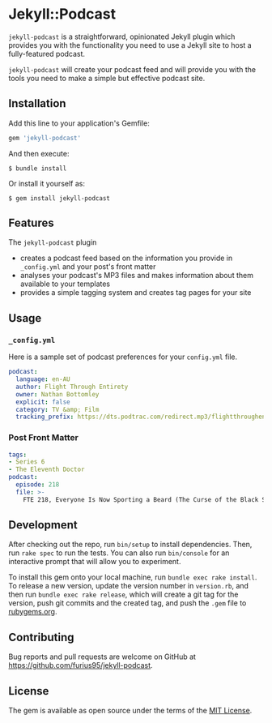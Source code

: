 # Jekyll::Podcast

`jekyll-podcast` is a straightforward, opinionated Jekyll plugin which provides you with the functionality you need to  use a Jekyll site to host a fully-featured podcast.

`jekyll-podcast` will create your podcast feed and will provide you with the tools you need to make a simple but effective podcast site.

## Installation

Add this line to your application's Gemfile:

```ruby
gem 'jekyll-podcast'
```

And then execute:

    $ bundle install

Or install it yourself as:

    $ gem install jekyll-podcast

## Features

The `jekyll-podcast` plugin

- creates a podcast feed based on the information you provide in `_config.yml` and your post's front matter
- analyses your podcast's MP3 files and makes information about them available to your templates
- provides a simple tagging system and creates tag pages for your site

## Usage

### `_config.yml`

Here is a sample set of podcast preferences for your `config.yml` file.

```yaml
podcast:
  language: en-AU
  author: Flight Through Entirety
  owner: Nathan Bottomley
  explicit: false
  category: TV &amp; Film
  tracking_prefix: https://dts.podtrac.com/redirect.mp3/flightthroughentirety.com
```

### Post Front Matter

```yaml
tags:
- Series 6
- The Eleventh Doctor
podcast:
  episode: 218
  file: >-
    FTE 218, Everyone Is Now Sporting a Beard (The Curse of the Black Spot).mp3
```

## Development

After checking out the repo, run `bin/setup` to install dependencies. Then, run `rake spec` to run the tests. You can also run `bin/console` for an interactive prompt that will allow you to experiment.

To install this gem onto your local machine, run `bundle exec rake install`. To release a new version, update the version number in `version.rb`, and then run `bundle exec rake release`, which will create a git tag for the version, push git commits and the created tag, and push the `.gem` file to [rubygems.org](https://rubygems.org).

## Contributing

Bug reports and pull requests are welcome on GitHub at https://github.com/furius95/jekyll-podcast.

## License

The gem is available as open source under the terms of the [MIT License](https://opensource.org/licenses/MIT).

